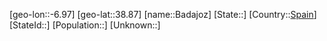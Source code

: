 ﻿---
location: [38.87,-6.97]
type: City
tags:
- geo/City


SpocWebEntityId: 28976
isDeleted: false
confidential: public

---
[geo-lon::-6.97]
[geo-lat::38.87]
[name::Badajoz]
[State::]
[Country::[Spain](geo/Continent/Europe/Spain.md)]
[StateId::]
[Population::]
[Unknown::]

